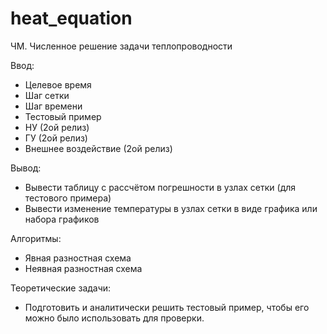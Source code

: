 heat_equation
=============

ЧМ. Численное решение задачи теплопроводности

Ввод:
- Целевое время
- Шаг сетки
- Шаг времени
- Тестовый пример
- НУ (2ой релиз)
- ГУ (2ой релиз)
- Внешнее воздействие (2ой релиз)


Вывод:
- Вывести таблицу с рассчётом погрешности в узлах сетки (для тестового примера)
- Вывести изменение температуры в узлах сетки в виде графика или набора графиков

Алгоритмы:
- Явная разностная схема
- Неявная разностная схема

Теоретические задачи:
- Подготовить и аналитически решить тестовый пример, чтобы его можно было использовать для проверки.


